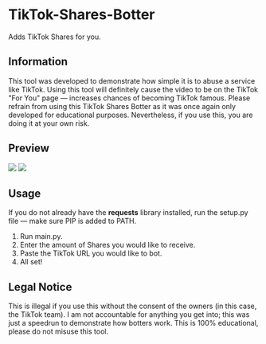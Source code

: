 # TikTok-Shares-Botter
Adds TikTok Shares for you.

## Information
This tool was developed to demonstrate how simple it is to abuse a service like TikTok. Using this tool will definitely cause the video to be on the TikTok "For You" page — increases chances of becoming TikTok famous. Please refrain from using this TikTok Shares Botter as it was once again only developed for educational purposes. Nevertheless, if you use this, you are doing it at your own risk.

## Preview
![](https://i.imgur.com/63NTRvx.png)
![](https://i.imgur.com/WstiI7q.png)

## Usage
If you do not already have the **requests** library installed, run the setup.py file — make sure PIP is added to PATH.
1. Run main.py.
2. Enter the amount of Shares you would like to receive.
3. Paste the TikTok URL you would like to bot.
4. All set!

## Legal Notice
This is illegal if you use this without the consent of the owners (in this case, the TikTok team). I am not accountable for anything you get into; this was just a speedrun to demonstrate how botters work. This is 100% educational, please do not misuse this tool.
